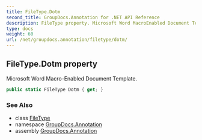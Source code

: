 ```yaml
---
title: FileType.Dotm
second_title: GroupDocs.Annotation for .NET API Reference
description: FileType property. Microsoft Word MacroEnabled Document Template
type: docs
weight: 60
url: /net/groupdocs.annotation/filetype/dotm/
---
```

## FileType.Dotm property

Microsoft Word Macro-Enabled Document Template.

```csharp
public static FileType Dotm { get; }
```

### See Also

* class [FileType](../)
* namespace [GroupDocs.Annotation](../../filetype/)
* assembly [GroupDocs.Annotation](../../../)


